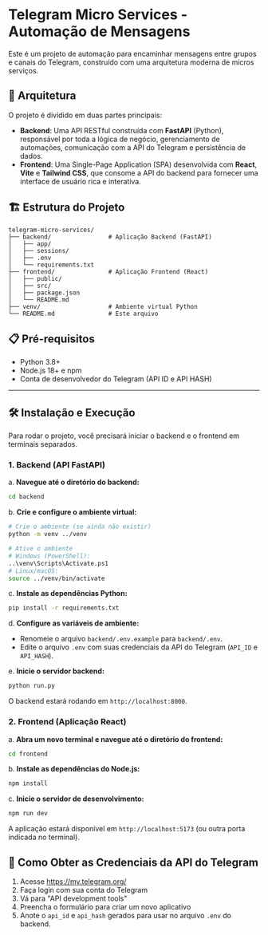 # Telegram Micro Services - Automação de Mensagens

Este é um projeto de automação para encaminhar mensagens entre grupos e canais do Telegram, construído com uma arquitetura moderna de micros serviços.

## 🚀 Arquitetura

O projeto é dividido em duas partes principais:

-   **Backend**: Uma API RESTful construída com **FastAPI** (Python), responsável por toda a lógica de negócio, gerenciamento de automações, comunicação com a API do Telegram e persistência de dados.
-   **Frontend**: Uma Single-Page Application (SPA) desenvolvida com **React**, **Vite** e **Tailwind CSS**, que consome a API do backend para fornecer uma interface de usuário rica e interativa.

## 🏗️ Estrutura do Projeto

```
telegram-micro-services/
├── backend/                # Aplicação Backend (FastAPI)
│   ├── app/
│   ├── sessions/
│   ├── .env
│   └── requirements.txt
├── frontend/               # Aplicação Frontend (React)
│   ├── public/
│   ├── src/
│   ├── package.json
│   └── README.md
├── venv/                   # Ambiente virtual Python
└── README.md               # Este arquivo
```

## 📋 Pré-requisitos

-   Python 3.8+
-   Node.js 18+ e npm
-   Conta de desenvolvedor do Telegram (API ID e API HASH)

---

## 🛠️ Instalação e Execução

Para rodar o projeto, você precisará iniciar o backend e o frontend em terminais separados.

### 1. Backend (API FastAPI)

a. **Navegue até o diretório do backend:**
```sh
cd backend
```

b. **Crie e configure o ambiente virtual:**
```sh
# Crie o ambiente (se ainda não existir)
python -m venv ../venv

# Ative o ambiente
# Windows (PowerShell):
..\venv\Scripts\Activate.ps1
# Linux/macOS:
source ../venv/bin/activate
```

c. **Instale as dependências Python:**
```sh
pip install -r requirements.txt
```

d. **Configure as variáveis de ambiente:**
   - Renomeie o arquivo `backend/.env.example` para `backend/.env`.
   - Edite o arquivo `.env` com suas credenciais da API do Telegram (`API_ID` e `API_HASH`).

e. **Inicie o servidor backend:**
```sh
python run.py
```
O backend estará rodando em `http://localhost:8000`.

### 2. Frontend (Aplicação React)

a. **Abra um novo terminal e navegue até o diretório do frontend:**
```sh
cd frontend
```

b. **Instale as dependências do Node.js:**
```sh
npm install
```

c. **Inicie o servidor de desenvolvimento:**
```sh
npm run dev
```
A aplicação estará disponível em `http://localhost:5173` (ou outra porta indicada no terminal).

## 📝 Como Obter as Credenciais da API do Telegram

1.  Acesse https://my.telegram.org/
2.  Faça login com sua conta do Telegram
3.  Vá para "API development tools"
4.  Preencha o formulário para criar um novo aplicativo
5.  Anote o `api_id` e `api_hash` gerados para usar no arquivo `.env` do backend.
